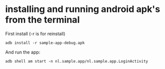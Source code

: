 # installing and running android apk's from the terminal


First install
(-r is for reinstall)
```
adb install -r sample-app-debug.apk
```

And run the app:
```
adb shell am start -n nl.sample.app/nl.sample.app.LoginActivity
```
